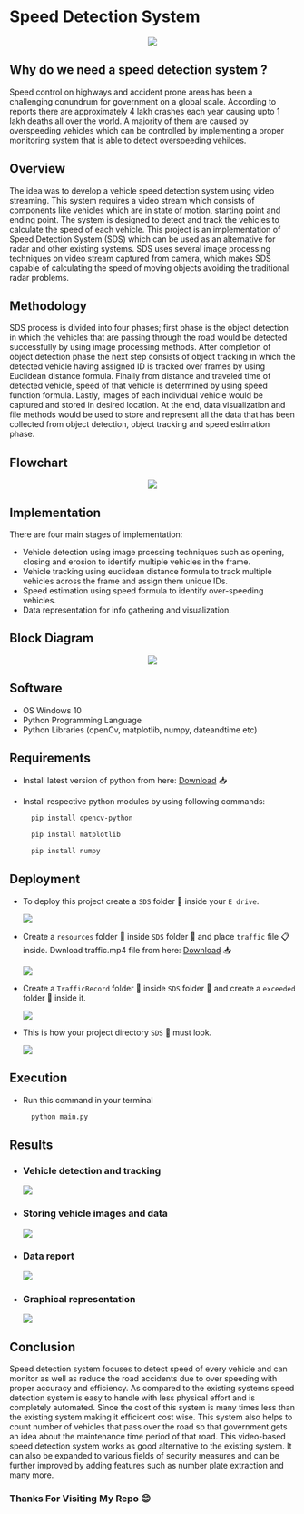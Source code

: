 # Speed Detection System

<p align="center">
  <img src="others/thumbnail.jpg" />
</p>

## Why do we need a speed detection system ?

Speed control on highways and accident prone areas has been a challenging conundrum for government on a global scale. According to reports there are approximately 4 lakh crashes each year causing upto 1 lakh deaths all over the world. A majority of them are caused by overspeeding vehicles which can be controlled by implementing a proper monitoring system that is able to detect overspeeding vehilces.

## Overview

The idea was to develop a vehicle speed detection system using video streaming. This
system requires a video stream which consists of components like vehicles which are in state
of motion, starting point and ending point. The system is designed to detect and track the
vehicles to calculate the speed of each vehicle. This project is an implementation of Speed
Detection System (SDS) which can be used as an alternative for radar and other existing
systems. SDS uses several image processing techniques on video stream captured from
camera, which makes SDS capable of calculating the speed of moving objects avoiding the
traditional radar problems.

## Methodology

SDS process is divided into four phases; first phase is the object detection in which
the vehicles that are passing through the road would be detected successfully by using image
processing methods. After completion of object detection phase the next step consists of
object tracking in which the detected vehicle having assigned ID is tracked over frames by
using Euclidean distance formula. Finally from distance and traveled time of detected vehicle,
speed of that vehicle is determined by using speed function formula.
Lastly, images of each individual vehicle would be captured and stored in desired
location. At the end, data visualization and file methods would be used to store and represent
all the data that has been collected from object detection, object tracking and speed estimation
phase. 

## Flowchart

<p align="center">
  <img src="others/flowchart.jpeg" />
</p>

## Implementation 

  There are four main stages of implementation:
  - Vehicle detection using image prcessing techniques such as opening, closing and erosion to identify multiple vehicles in the frame.
  - Vehicle tracking using euclidean distance formula to track multiple vehicles across the frame and assign them unique IDs.
  - Speed estimation using speed formula to identify over-speeding vehicles.
  - Data representation for info gathering and visualization.

## Block Diagram 

<p align="center">
  <img src="others/blockdiagram.png" />
</p>

## Software 

- OS Windows 10
- Python Programming Language
- Python Libraries (openCv, matplotlib, numpy, dateandtime etc)

## Requirements 

- Install latest version of python from here: <a href="https://www.python.org/downloads/" target="_blank">Download</a> 📥	

- Install respective python modules by using following commands:

  ```bash
    pip install opencv-python
  ```
  
  ```bash
    pip install matplotlib
  ```
  
  ```bash
    pip install numpy
  ```
  
## Deployment

- To deploy this project create a `SDS` folder :file_folder: inside your `E drive`.

  <img src="others/directorysetup1.PNG" />

- Create a `resources` folder :file_folder: inside `SDS` folder :file_folder: and place `traffic` file 📋 inside. Dwnload traffic.mp4 file from here: <a href="https://drive.google.com/drive/folders/1d22cp2Fw9vk3DxcUdtWovjdlWmGkNiQz?usp=sharing">Download</a> 📥	

  <img src="others/directorysetup2.PNG" />

- Create a `TrafficRecord` folder :file_folder: inside `SDS` folder :file_folder: and create a `exceeded` folder :file_folder: inside it.

  <img src="others/directorysetup3.PNG" />

- This is how your project directory `SDS` :file_folder: must look.
 
  <img src="others/directorysetup4.PNG" />

## Execution

- Run this command in your terminal

  ```bash
    python main.py
  ```

## Results

- ### Vehicle detection and tracking

  <p>
    <img src="others/outputwindow.png" />
  </p>

- ### Storing vehicle images and data

  <p>
    <img src="others/outputdirectory.png" />
  </p>

- ### Data report

  <p>
    <img src="others/outputreport.png" />
  </p>

- ### Graphical representation

  <p>
    <img src="others/outputgraph.png" />
  </p>

## Conclusion

Speed detection system focuses to detect speed of every vehicle and can monitor as
well as reduce the road accidents due to over speeding with proper accuracy and efficiency.
As compared to the existing systems speed detection system is easy to handle with less
physical effort and is completely automated.
Since the cost of this system is many times less than the existing system making it efficicent cost wise. This system also helps to count number of vehicles that pass over the
road so that government gets an idea about the maintenance time period of that road. This video-based speed detection system works as good alternative to the
existing system. It can also be expanded to various fields
of security measures and can be further improved by adding features such as number plate extraction and many more. 

### Thanks For Visiting My Repo :blush:
